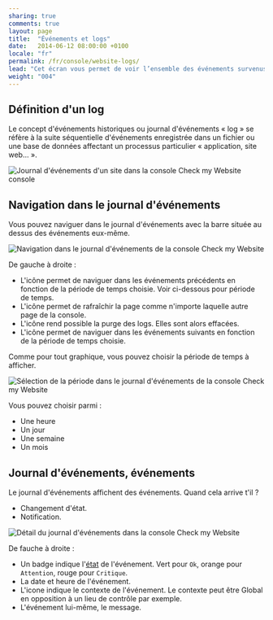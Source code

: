 ```yaml
---
sharing: true
comments: true
layout: page
title:  "Événements et logs"
date:   2014-06-12 08:00:00 +0100
locale: "fr"
permalink: /fr/console/website-logs/
lead: "Cet écran vous permet de voir l’ensemble des événements survenus pour un site."
weight: "004"
---
```


## Définition d'un log

Le concept d'événements historiques ou journal d'événements « log » se réfère à la suite séquentielle d'événements enregistrée dans un fichier ou une base de données affectant un processus particulier « application, site web… ».

![Journal d'événements d'un site dans la console Check my Website console](/assets/img/fullsize/en/console/website-logs/logs.png)

## Navigation dans le journal d'événements

Vous pouvez naviguer dans le journal d'événements avec la barre située au dessus des événements eux-même.

![Navigation dans le journal d'événements de la console Check my Website](/assets/img/fullsize/en/console/website-logs/logs-navigation.png)

De gauche à droite :

- L'icône <i class="fa fa-backward"></i> permet de naviguer dans les événements précédents en fonction de la période de temps choisie. Voir ci-dessous pour période de temps.
- L'icône <i class="fa fa-refresh"></i> permet de rafraîchir la page comme n'importe laquelle autre page de la console.
- L'icône <i class="fa fa-trash-o"></i> rend possible la purge des logs. Elles sont alors effacées.
- L'icône <i class="fa fa-forward"></i> permet de naviguer dans les événements suivants en fonction de la période de temps choisie.

Comme pour tout graphique, vous pouvez choisir la période de temps à afficher.

![Sélection de la période dans le journal d'événements de la console Check my Website](/assets/img/fullsize/en/console/website-logs/logs-time-window.png)

Vous pouvez choisir parmi :

- Une heure
- Un jour
- Une semaine
- Un mois

## Journal d'événements, événements

Le journal d'événements affichent des événements. Quand cela arrive t'il ?

- Changement d'état.
- Notification.

![Détail du journal d'événements dans la console Check my Website](/assets/img/fullsize/en/console/website-logs/logs-line.png)

De fauche à droite :

- Un badge indique l'[état](/fr/terms-definitions/) de l'événement. Vert pour `Ok`, orange pour `Attention`, rouge pour `Critique`.
- La date et heure de l'événement.
- L'icone <i class="fa fa-fw fa-hand-o-right"></i> indique le contexte de l'événement. Le contexte peut être Global en opposition à un lieu de contrôle par exemple.
- L'événement lui-même, le message.
